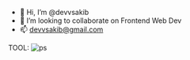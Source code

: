 - 👋 Hi, I’m @devvsakib
- 💞️ I’m looking to collaborate on Frontend Web Dev
- 📫 devvsakib@gmail.com


TOOL:
![ps](https://user-images.githubusercontent.com/88339569/183569692-1fd1b386-b1b1-4884-8723-ce2eaa4b65db.png)


<!---
devvsakib/devvsakib is a ✨ special ✨ repository because its `README.md` (this file) appears on your GitHub profile.
You can click the Preview link to take a look at your changes.
--->
